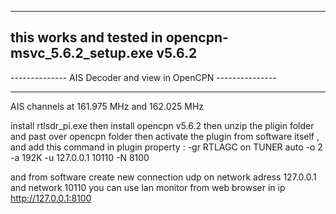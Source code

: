 --------------------------------------------------------------
this works and tested in opencpn-msvc_5.6.2_setup.exe  v5.6.2
-------------------------------------------------------------

--------------   AIS  Decoder and view in OpenCPN   ---------------

-------------------------------------------------------------------

AIS channels at 161.975 MHz and 162.025 MHz

install rtlsdr_pi.exe then install opencpn v5.6.2 then unzip the pligin folder and past over opencpn folder then 
activate the plugin from software itself ,  and add this command in plugin property  :     -gr RTLAGC on TUNER auto -o 2 -a 192K -u 127.0.0.1 10110 -N 8100

and from software create new connection udp on network adress 127.0.0.1 and network 10110
you can use lan monitor from web browser in ip http://127.0.0.1:8100

